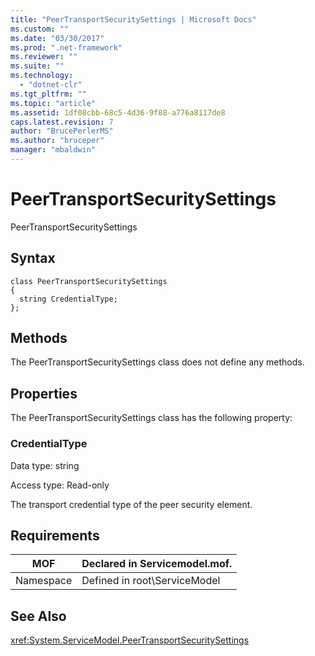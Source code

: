 ```yaml
---
title: "PeerTransportSecuritySettings | Microsoft Docs"
ms.custom: ""
ms.date: "03/30/2017"
ms.prod: ".net-framework"
ms.reviewer: ""
ms.suite: ""
ms.technology: 
  - "dotnet-clr"
ms.tgt_pltfrm: ""
ms.topic: "article"
ms.assetid: 1df08cbb-68c5-4d36-9f88-a776a8117de8
caps.latest.revision: 7
author: "BrucePerlerMS"
ms.author: "bruceper"
manager: "mbaldwin"
---
```

# PeerTransportSecuritySettings
PeerTransportSecuritySettings  
  
## Syntax  
  
```  
class PeerTransportSecuritySettings  
{  
  string CredentialType;  
};  
```  
  
## Methods  
 The PeerTransportSecuritySettings class does not define any methods.  
  
## Properties  
 The PeerTransportSecuritySettings class has the following property:  
  
### CredentialType  
 Data type: string  
  
 Access type: Read-only  
  
 The transport credential type of the peer security element.  
  
## Requirements  
  
|MOF|Declared in Servicemodel.mof.|  
|---------|-----------------------------------|  
|Namespace|Defined in root\ServiceModel|  
  
## See Also  
 <xref:System.ServiceModel.PeerTransportSecuritySettings>